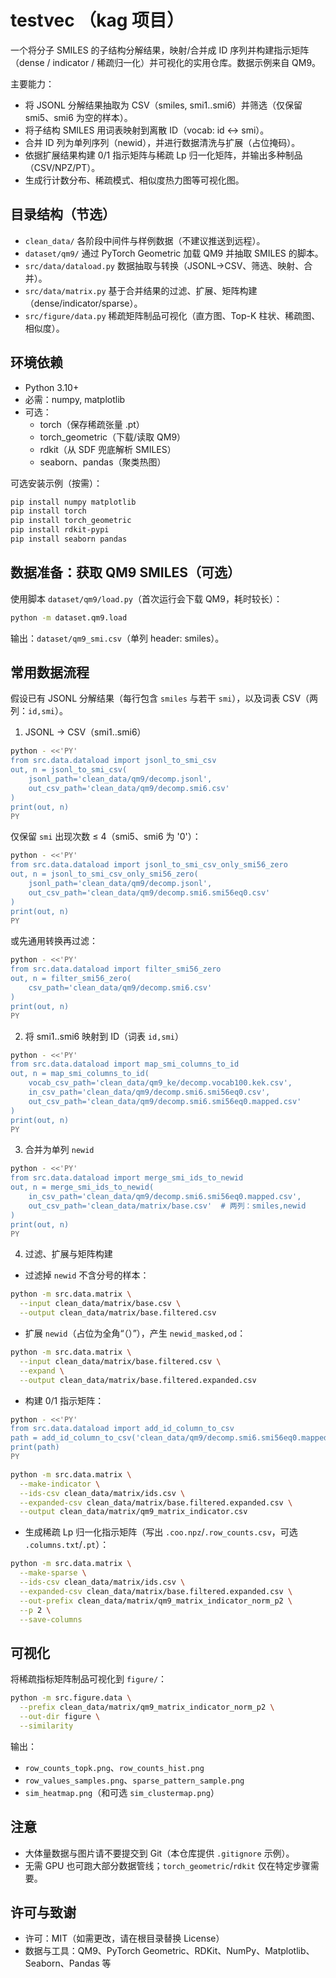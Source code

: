 # testvec （kag 项目）

一个将分子 SMILES 的子结构分解结果，映射/合并成 ID 序列并构建指示矩阵（dense / indicator / 稀疏归一化）并可视化的实用仓库。数据示例来自 QM9。

主要能力：
- 将 JSONL 分解结果抽取为 CSV（smiles, smi1..smi6）并筛选（仅保留 smi5、smi6 为空的样本）。
- 将子结构 SMILES 用词表映射到离散 ID（vocab: id ↔ smi）。
- 合并 ID 列为单列序列（newid），并进行数据清洗与扩展（占位掩码）。
- 依据扩展结果构建 0/1 指示矩阵与稀疏 Lp 归一化矩阵，并输出多种制品（CSV/NPZ/PT）。
- 生成行计数分布、稀疏模式、相似度热力图等可视化图。

## 目录结构（节选）
- `clean_data/` 各阶段中间件与样例数据（不建议推送到远程）。
- `dataset/qm9/` 通过 PyTorch Geometric 加载 QM9 并抽取 SMILES 的脚本。
- `src/data/dataload.py` 数据抽取与转换（JSONL→CSV、筛选、映射、合并）。
- `src/data/matrix.py` 基于合并结果的过滤、扩展、矩阵构建（dense/indicator/sparse）。
- `src/figure/data.py` 稀疏矩阵制品可视化（直方图、Top-K 柱状、稀疏图、相似度）。

## 环境依赖
- Python 3.10+
- 必需：numpy, matplotlib
- 可选：
  - torch（保存稀疏张量 .pt）
  - torch_geometric（下载/读取 QM9）
  - rdkit（从 SDF 兜底解析 SMILES）
  - seaborn、pandas（聚类热图）

可选安装示例（按需）：
```bash
pip install numpy matplotlib
pip install torch
pip install torch_geometric
pip install rdkit-pypi
pip install seaborn pandas
```

## 数据准备：获取 QM9 SMILES（可选）
使用脚本 `dataset/qm9/load.py`（首次运行会下载 QM9，耗时较长）：
```bash
python -m dataset.qm9.load
```
输出：`dataset/qm9_smi.csv`（单列 header: smiles）。

## 常用数据流程
假设已有 JSONL 分解结果（每行包含 `smiles` 与若干 `smi`），以及词表 CSV（两列：`id,smi`）。

1) JSONL → CSV（smi1..smi6）
```bash
python - <<'PY'
from src.data.dataload import jsonl_to_smi_csv
out, n = jsonl_to_smi_csv(
    jsonl_path='clean_data/qm9/decomp.jsonl',
    out_csv_path='clean_data/qm9/decomp.smi6.csv'
)
print(out, n)
PY
```
仅保留 `smi` 出现次数 ≤ 4（smi5、smi6 为 '0'）：
```bash
python - <<'PY'
from src.data.dataload import jsonl_to_smi_csv_only_smi56_zero
out, n = jsonl_to_smi_csv_only_smi56_zero(
    jsonl_path='clean_data/qm9/decomp.jsonl',
    out_csv_path='clean_data/qm9/decomp.smi6.smi56eq0.csv'
)
print(out, n)
PY
```
或先通用转换再过滤：
```bash
python - <<'PY'
from src.data.dataload import filter_smi56_zero
out, n = filter_smi56_zero(
    csv_path='clean_data/qm9/decomp.smi6.csv'
)
print(out, n)
PY
```

2) 将 smi1..smi6 映射到 ID（词表 `id,smi`）
```bash
python - <<'PY'
from src.data.dataload import map_smi_columns_to_id
out, n = map_smi_columns_to_id(
    vocab_csv_path='clean_data/qm9_ke/decomp.vocab100.kek.csv',
    in_csv_path='clean_data/qm9/decomp.smi6.smi56eq0.csv',
    out_csv_path='clean_data/qm9/decomp.smi6.smi56eq0.mapped.csv'
)
print(out, n)
PY
```

3) 合并为单列 `newid`
```bash
python - <<'PY'
from src.data.dataload import merge_smi_ids_to_newid
out, n = merge_smi_ids_to_newid(
    in_csv_path='clean_data/qm9/decomp.smi6.smi56eq0.mapped.csv',
    out_csv_path='clean_data/matrix/base.csv'  # 两列：smiles,newid
)
print(out, n)
PY
```

4) 过滤、扩展与矩阵构建
- 过滤掉 `newid` 不含分号的样本：
```bash
python -m src.data.matrix \
  --input clean_data/matrix/base.csv \
  --output clean_data/matrix/base.filtered.csv
```
- 扩展 `newid`（占位为全角“（）”），产生 `newid_masked,od`：
```bash
python -m src.data.matrix \
  --input clean_data/matrix/base.filtered.csv \
  --expand \
  --output clean_data/matrix/base.filtered.expanded.csv
```
- 构建 0/1 指示矩阵：
```bash
python - <<'PY'
from src.data.dataload import add_id_column_to_csv
path = add_id_column_to_csv('clean_data/qm9/decomp.smi6.smi56eq0.mapped.csv', out_csv_path='clean_data/matrix/ids.csv')
print(path)
PY
```
```bash
python -m src.data.matrix \
  --make-indicator \
  --ids-csv clean_data/matrix/ids.csv \
  --expanded-csv clean_data/matrix/base.filtered.expanded.csv \
  --output clean_data/matrix/qm9_matrix_indicator.csv
```
- 生成稀疏 Lp 归一化指示矩阵（写出 `.coo.npz`/`.row_counts.csv`，可选 `.columns.txt`/`.pt`）：
```bash
python -m src.data.matrix \
  --make-sparse \
  --ids-csv clean_data/matrix/ids.csv \
  --expanded-csv clean_data/matrix/base.filtered.expanded.csv \
  --out-prefix clean_data/matrix/qm9_matrix_indicator_norm_p2 \
  --p 2 \
  --save-columns
```

## 可视化
将稀疏指标矩阵制品可视化到 `figure/`：
```bash
python -m src.figure.data \
  --prefix clean_data/matrix/qm9_matrix_indicator_norm_p2 \
  --out-dir figure \
  --similarity
```
输出：
- `row_counts_topk.png`、`row_counts_hist.png`
- `row_values_samples.png`、`sparse_pattern_sample.png`
- `sim_heatmap.png`（和可选 `sim_clustermap.png`）

## 注意
- 大体量数据与图片请不要提交到 Git（本仓库提供 `.gitignore` 示例）。
- 无需 GPU 也可跑大部分数据管线；`torch_geometric`/`rdkit` 仅在特定步骤需要。

## 许可与致谢
- 许可：MIT（如需更改，请在根目录替换 License）
- 数据与工具：QM9、PyTorch Geometric、RDKit、NumPy、Matplotlib、Seaborn、Pandas 等
